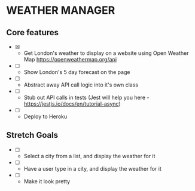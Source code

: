 # WEATHER MANAGER

## Core features

- [x] - Get London's weather to display on a website using Open Weather Map https://openweathermap.org/api
- [ ] - Show London's 5 day forecast on the page
- [ ] - Abstract away API call logic into it's own class
- [ ] - Stub out API calls in tests (Jest will help you here - https://jestjs.io/docs/en/tutorial-async)
- [ ] - Deploy to Heroku

## Stretch Goals

- [ ] - Select a city from a list, and display the weather for it
- [ ] - Have a user type in a city, and display the weather for it
- [ ] - Make it look pretty
